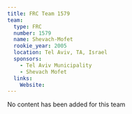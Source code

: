 ```yaml
---
title: FRC Team 1579
team:
  type: FRC
  number: 1579
  name: Shevach-Mofet
  rookie_year: 2005
  location: Tel Aviv, TA, Israel
  sponsors:
    - Tel Aviv Municipality
    - Shevach Mofet
  links:
    Website: 
---
```

No content has been added for this team
